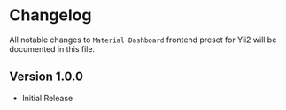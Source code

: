 # Changelog

All notable changes to `Material Dashboard` frontend preset for Yii2 will be documented in this file.

## Version 1.0.0
- Initial Release